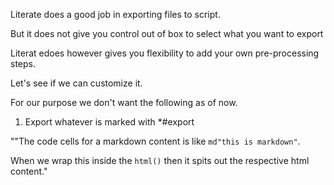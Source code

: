 Literate does a good job in exporting files to script.

But it does not give you control out of box to select what you want to export

Literat edoes however gives you flexibility to add your own pre-processing steps.

Let's see if we can customize it.

For our purpose we don't want the following as of now.

1. Export whatever is marked with *#export

""The code cells for a markdown content is like `md"this is markdown"`.

When we wrap this inside the `html()` then it spits out the respective html content."

